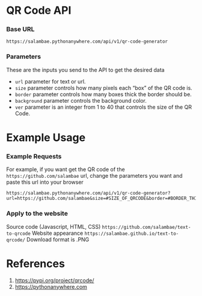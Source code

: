 # QR Code API
### Base URL
```https://salambae.pythonanywhere.com/api/v1/qr-code-generator```
### Parameters
These are the inputs you send to the API to get the desired data
- ```url``` parameter for text or url.
- ```size``` parameter controls how many pixels each “box” of the QR code is.
- ```border``` parameter controls how many boxes thick the border should be.
- ```background``` parameter controls the background color.
- ```ver``` parameter is an integer from 1 to 40 that controls the size of the QR Code.
# Example Usage
### Example Requests
For example, if you want get the QR code of the ```https://github.com/salambae``` url, change the parameters you want and paste this url into your browser
```
https://salambae.pythonanywhere.com/api/v1/qr-code-generator?url=https://github.com/salambae&size=#SIZE_OF_QRCODE&border=#BORDER_THICKNESS&background=#BG_COLOR&ver=#SIZE_OF_QR
```
### Apply to the website
Source code (Javascript, HTML, CSS)
```https://github.com/salambae/text-to-qrcode```
Website appearance
```https://salambae.github.io/text-to-qrcode/```
Download format is .PNG
# References
1. https://pypi.org/project/qrcode/
2. https://pythonanywhere.com
